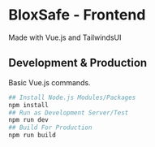# BloxSafe - Frontend

Made with Vue.js and TailwindsUI

## Development & Production

Basic Vue.js commands.

```sh
## Install Node.js Modules/Packages
npm install
## Run as Development Server/Test
npm run dev
## Build For Production
npm run build
```
